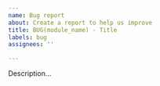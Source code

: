 ```yaml
---
name: Bug report
about: Create a report to help us improve
title: BUG(module_name) - Title
labels: bug
assignees: ''

---
```


Description...
